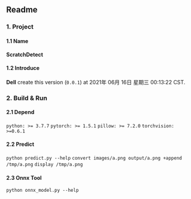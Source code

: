 ## Readme
### 1. Project
#### 1.1 Name
**ScratchDetect**
#### 1.2 Introduce

**Dell** create this version (`0.0.1`) at 2021年 06月 16日 星期三 00:13:22 CST.

### 2. Build & Run 

#### 2.1 Depend
`python: >= 3.7.7`
`pytorch: >= 1.5.1`
`pillow: >= 7.2.0` 
`torchvision: >=0.6.1`

#### 2.2 Predict
`python predict.py --help`
`convert images/a.png output/a.png +append /tmp/a.png`
`display /tmp/a.png`

#### 2.3 Onnx Tool
`python onnx_model.py --help`

